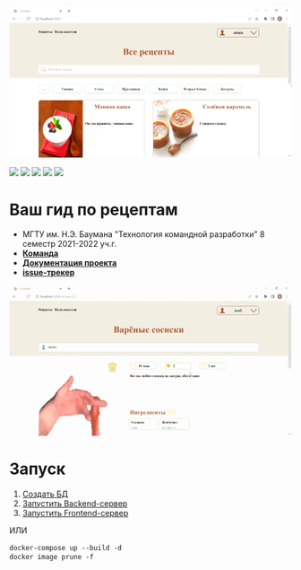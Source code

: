 ![Главная страница](/docs/main_page.gif)

<img src="https://img.shields.io/badge/PostgreSQL-316192?style=for-the-badge&logo=postgresql&logoColor=white"> <img src="https://img.shields.io/badge/Go-00ADD8?style=for-the-badge&logo=go&logoColor=white"> <img src="https://img.shields.io/badge/React-20232A?style=for-the-badge&logo=react&logoColor=61DAFB">
<img src="https://img.shields.io/badge/Sass-CC6699?style=for-the-badge&logo=sass&logoColor=white"> <img src="https://img.shields.io/badge/TypeScript-007ACC?style=for-the-badge&logo=typescript&logoColor=white">

# Ваш гид по рецептам
- МГТУ им. Н.Э. Баумана "Технология командной разработки" 8 семестр 2021-2022 уч.г.
- [**Команда**](https://github.com/Bryanskaya/TeamDev/Участники-команды)
- [**Документация проекта**](https://github.com/Bryanskaya/TeamDev/wiki)
- [**issue-трекер**](https://github.com/Bryanskaya/TeamDev/projects/1)

![Рецепт](/docs/recipe.gif)

# Запуск

1. [Создать БД](/database/README.md#создание-базы-данных)
1. [Запустить Backend-сервер](/backend/README.md#запуск)
1. [Запустить Frontend-сервер](/frontend/README.md#запуск)

ИЛИ 

```console
docker-compose up --build -d
docker image prune -f
```


